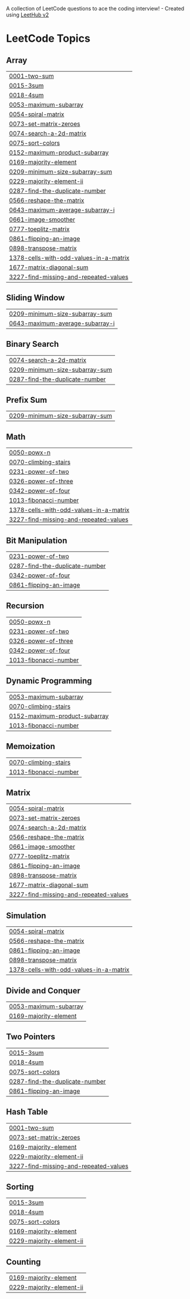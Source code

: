 A collection of LeetCode questions to ace the coding interview! - Created using [LeetHub v2](https://github.com/arunbhardwaj/LeetHub-2.0)
<!---LeetCode Topics Start-->
# LeetCode Topics
## Array
|  |
| ------- |
| [0001-two-sum](https://github.com/hariprasanth02/Leetcode/tree/master/0001-two-sum) |
| [0015-3sum](https://github.com/hariprasanth02/Leetcode/tree/master/0015-3sum) |
| [0018-4sum](https://github.com/hariprasanth02/Leetcode/tree/master/0018-4sum) |
| [0053-maximum-subarray](https://github.com/hariprasanth02/Leetcode/tree/master/0053-maximum-subarray) |
| [0054-spiral-matrix](https://github.com/hariprasanth02/Leetcode/tree/master/0054-spiral-matrix) |
| [0073-set-matrix-zeroes](https://github.com/hariprasanth02/Leetcode/tree/master/0073-set-matrix-zeroes) |
| [0074-search-a-2d-matrix](https://github.com/hariprasanth02/Leetcode/tree/master/0074-search-a-2d-matrix) |
| [0075-sort-colors](https://github.com/hariprasanth02/Leetcode/tree/master/0075-sort-colors) |
| [0152-maximum-product-subarray](https://github.com/hariprasanth02/Leetcode/tree/master/0152-maximum-product-subarray) |
| [0169-majority-element](https://github.com/hariprasanth02/Leetcode/tree/master/0169-majority-element) |
| [0209-minimum-size-subarray-sum](https://github.com/hariprasanth02/Leetcode/tree/master/0209-minimum-size-subarray-sum) |
| [0229-majority-element-ii](https://github.com/hariprasanth02/Leetcode/tree/master/0229-majority-element-ii) |
| [0287-find-the-duplicate-number](https://github.com/hariprasanth02/Leetcode/tree/master/0287-find-the-duplicate-number) |
| [0566-reshape-the-matrix](https://github.com/hariprasanth02/Leetcode/tree/master/0566-reshape-the-matrix) |
| [0643-maximum-average-subarray-i](https://github.com/hariprasanth02/Leetcode/tree/master/0643-maximum-average-subarray-i) |
| [0661-image-smoother](https://github.com/hariprasanth02/Leetcode/tree/master/0661-image-smoother) |
| [0777-toeplitz-matrix](https://github.com/hariprasanth02/Leetcode/tree/master/0777-toeplitz-matrix) |
| [0861-flipping-an-image](https://github.com/hariprasanth02/Leetcode/tree/master/0861-flipping-an-image) |
| [0898-transpose-matrix](https://github.com/hariprasanth02/Leetcode/tree/master/0898-transpose-matrix) |
| [1378-cells-with-odd-values-in-a-matrix](https://github.com/hariprasanth02/Leetcode/tree/master/1378-cells-with-odd-values-in-a-matrix) |
| [1677-matrix-diagonal-sum](https://github.com/hariprasanth02/Leetcode/tree/master/1677-matrix-diagonal-sum) |
| [3227-find-missing-and-repeated-values](https://github.com/hariprasanth02/Leetcode/tree/master/3227-find-missing-and-repeated-values) |
## Sliding Window
|  |
| ------- |
| [0209-minimum-size-subarray-sum](https://github.com/hariprasanth02/Leetcode/tree/master/0209-minimum-size-subarray-sum) |
| [0643-maximum-average-subarray-i](https://github.com/hariprasanth02/Leetcode/tree/master/0643-maximum-average-subarray-i) |
## Binary Search
|  |
| ------- |
| [0074-search-a-2d-matrix](https://github.com/hariprasanth02/Leetcode/tree/master/0074-search-a-2d-matrix) |
| [0209-minimum-size-subarray-sum](https://github.com/hariprasanth02/Leetcode/tree/master/0209-minimum-size-subarray-sum) |
| [0287-find-the-duplicate-number](https://github.com/hariprasanth02/Leetcode/tree/master/0287-find-the-duplicate-number) |
## Prefix Sum
|  |
| ------- |
| [0209-minimum-size-subarray-sum](https://github.com/hariprasanth02/Leetcode/tree/master/0209-minimum-size-subarray-sum) |
## Math
|  |
| ------- |
| [0050-powx-n](https://github.com/hariprasanth02/Leetcode/tree/master/0050-powx-n) |
| [0070-climbing-stairs](https://github.com/hariprasanth02/Leetcode/tree/master/0070-climbing-stairs) |
| [0231-power-of-two](https://github.com/hariprasanth02/Leetcode/tree/master/0231-power-of-two) |
| [0326-power-of-three](https://github.com/hariprasanth02/Leetcode/tree/master/0326-power-of-three) |
| [0342-power-of-four](https://github.com/hariprasanth02/Leetcode/tree/master/0342-power-of-four) |
| [1013-fibonacci-number](https://github.com/hariprasanth02/Leetcode/tree/master/1013-fibonacci-number) |
| [1378-cells-with-odd-values-in-a-matrix](https://github.com/hariprasanth02/Leetcode/tree/master/1378-cells-with-odd-values-in-a-matrix) |
| [3227-find-missing-and-repeated-values](https://github.com/hariprasanth02/Leetcode/tree/master/3227-find-missing-and-repeated-values) |
## Bit Manipulation
|  |
| ------- |
| [0231-power-of-two](https://github.com/hariprasanth02/Leetcode/tree/master/0231-power-of-two) |
| [0287-find-the-duplicate-number](https://github.com/hariprasanth02/Leetcode/tree/master/0287-find-the-duplicate-number) |
| [0342-power-of-four](https://github.com/hariprasanth02/Leetcode/tree/master/0342-power-of-four) |
| [0861-flipping-an-image](https://github.com/hariprasanth02/Leetcode/tree/master/0861-flipping-an-image) |
## Recursion
|  |
| ------- |
| [0050-powx-n](https://github.com/hariprasanth02/Leetcode/tree/master/0050-powx-n) |
| [0231-power-of-two](https://github.com/hariprasanth02/Leetcode/tree/master/0231-power-of-two) |
| [0326-power-of-three](https://github.com/hariprasanth02/Leetcode/tree/master/0326-power-of-three) |
| [0342-power-of-four](https://github.com/hariprasanth02/Leetcode/tree/master/0342-power-of-four) |
| [1013-fibonacci-number](https://github.com/hariprasanth02/Leetcode/tree/master/1013-fibonacci-number) |
## Dynamic Programming
|  |
| ------- |
| [0053-maximum-subarray](https://github.com/hariprasanth02/Leetcode/tree/master/0053-maximum-subarray) |
| [0070-climbing-stairs](https://github.com/hariprasanth02/Leetcode/tree/master/0070-climbing-stairs) |
| [0152-maximum-product-subarray](https://github.com/hariprasanth02/Leetcode/tree/master/0152-maximum-product-subarray) |
| [1013-fibonacci-number](https://github.com/hariprasanth02/Leetcode/tree/master/1013-fibonacci-number) |
## Memoization
|  |
| ------- |
| [0070-climbing-stairs](https://github.com/hariprasanth02/Leetcode/tree/master/0070-climbing-stairs) |
| [1013-fibonacci-number](https://github.com/hariprasanth02/Leetcode/tree/master/1013-fibonacci-number) |
## Matrix
|  |
| ------- |
| [0054-spiral-matrix](https://github.com/hariprasanth02/Leetcode/tree/master/0054-spiral-matrix) |
| [0073-set-matrix-zeroes](https://github.com/hariprasanth02/Leetcode/tree/master/0073-set-matrix-zeroes) |
| [0074-search-a-2d-matrix](https://github.com/hariprasanth02/Leetcode/tree/master/0074-search-a-2d-matrix) |
| [0566-reshape-the-matrix](https://github.com/hariprasanth02/Leetcode/tree/master/0566-reshape-the-matrix) |
| [0661-image-smoother](https://github.com/hariprasanth02/Leetcode/tree/master/0661-image-smoother) |
| [0777-toeplitz-matrix](https://github.com/hariprasanth02/Leetcode/tree/master/0777-toeplitz-matrix) |
| [0861-flipping-an-image](https://github.com/hariprasanth02/Leetcode/tree/master/0861-flipping-an-image) |
| [0898-transpose-matrix](https://github.com/hariprasanth02/Leetcode/tree/master/0898-transpose-matrix) |
| [1677-matrix-diagonal-sum](https://github.com/hariprasanth02/Leetcode/tree/master/1677-matrix-diagonal-sum) |
| [3227-find-missing-and-repeated-values](https://github.com/hariprasanth02/Leetcode/tree/master/3227-find-missing-and-repeated-values) |
## Simulation
|  |
| ------- |
| [0054-spiral-matrix](https://github.com/hariprasanth02/Leetcode/tree/master/0054-spiral-matrix) |
| [0566-reshape-the-matrix](https://github.com/hariprasanth02/Leetcode/tree/master/0566-reshape-the-matrix) |
| [0861-flipping-an-image](https://github.com/hariprasanth02/Leetcode/tree/master/0861-flipping-an-image) |
| [0898-transpose-matrix](https://github.com/hariprasanth02/Leetcode/tree/master/0898-transpose-matrix) |
| [1378-cells-with-odd-values-in-a-matrix](https://github.com/hariprasanth02/Leetcode/tree/master/1378-cells-with-odd-values-in-a-matrix) |
## Divide and Conquer
|  |
| ------- |
| [0053-maximum-subarray](https://github.com/hariprasanth02/Leetcode/tree/master/0053-maximum-subarray) |
| [0169-majority-element](https://github.com/hariprasanth02/Leetcode/tree/master/0169-majority-element) |
## Two Pointers
|  |
| ------- |
| [0015-3sum](https://github.com/hariprasanth02/Leetcode/tree/master/0015-3sum) |
| [0018-4sum](https://github.com/hariprasanth02/Leetcode/tree/master/0018-4sum) |
| [0075-sort-colors](https://github.com/hariprasanth02/Leetcode/tree/master/0075-sort-colors) |
| [0287-find-the-duplicate-number](https://github.com/hariprasanth02/Leetcode/tree/master/0287-find-the-duplicate-number) |
| [0861-flipping-an-image](https://github.com/hariprasanth02/Leetcode/tree/master/0861-flipping-an-image) |
## Hash Table
|  |
| ------- |
| [0001-two-sum](https://github.com/hariprasanth02/Leetcode/tree/master/0001-two-sum) |
| [0073-set-matrix-zeroes](https://github.com/hariprasanth02/Leetcode/tree/master/0073-set-matrix-zeroes) |
| [0169-majority-element](https://github.com/hariprasanth02/Leetcode/tree/master/0169-majority-element) |
| [0229-majority-element-ii](https://github.com/hariprasanth02/Leetcode/tree/master/0229-majority-element-ii) |
| [3227-find-missing-and-repeated-values](https://github.com/hariprasanth02/Leetcode/tree/master/3227-find-missing-and-repeated-values) |
## Sorting
|  |
| ------- |
| [0015-3sum](https://github.com/hariprasanth02/Leetcode/tree/master/0015-3sum) |
| [0018-4sum](https://github.com/hariprasanth02/Leetcode/tree/master/0018-4sum) |
| [0075-sort-colors](https://github.com/hariprasanth02/Leetcode/tree/master/0075-sort-colors) |
| [0169-majority-element](https://github.com/hariprasanth02/Leetcode/tree/master/0169-majority-element) |
| [0229-majority-element-ii](https://github.com/hariprasanth02/Leetcode/tree/master/0229-majority-element-ii) |
## Counting
|  |
| ------- |
| [0169-majority-element](https://github.com/hariprasanth02/Leetcode/tree/master/0169-majority-element) |
| [0229-majority-element-ii](https://github.com/hariprasanth02/Leetcode/tree/master/0229-majority-element-ii) |
<!---LeetCode Topics End-->